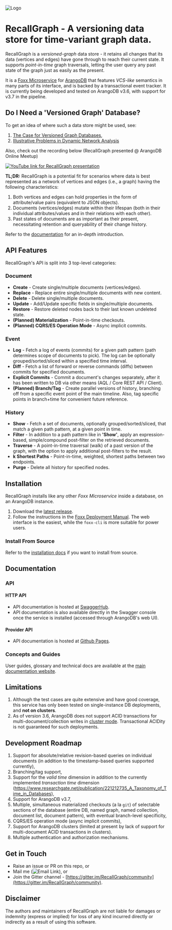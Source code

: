 ![Logo](assets/Rg-1-bg.jpg)

# RecallGraph - A versioning data store for time-variant graph data.
RecallGraph is a _versioned-graph_ data store - it retains all changes that its data (vertices and edges) have gone
through to reach their current state. It supports _point-in-time_ graph traversals, letting the user query any past
state of the graph just as easily as the present.

It is a [Foxx Microservice](https://www.arangodb.com/why-arangodb/foxx/) for [ArangoDB](https://www.arangodb.com/) that
features _VCS-like_ semantics in many parts of its interface, and is backed by a transactional event tracker. It is
currently being developed and tested on ArangoDB v3.6, with support for v3.7 in the pipeline.

## Do I Need a 'Versioned Graph' Database?
To get an idea of where such a data store might be used, see:

1. [The Case for Versioned Graph Databases](https://adityamukho.com/the-case-for-versioned-graph-databases/),
1. [Illustrative Problems in Dynamic Network Analysis](https://en.wikipedia.org/wiki/Dynamic_network_analysis#Illustrative_problems_that_people_in_the_DNA_area_work_on)

Also, check out the recording below (RecallGraph presented @ ArangoDB Online Meetup)

[![YouTube link for RecallGraph presentation](http://img.youtube.com/vi/UP2KDQ_kL4I/0.jpg)](http://www.youtube.com/watch?v=UP2KDQ_kL4I "RecallGraph Presented @ ArangoDB Online Meetup")

**TL;DR:** RecallGraph is a potential fit for scenarios where data is best represented as a network of vertices and edges (i.e., a graph) having the following characteristics:
1. Both vertices and edges can hold properties in the form of attribute/value pairs (equivalent to JSON objects).
1. Documents (vertices/edges) mutate within their lifespan (both in their individual attributes/values and in their relations with each other).
1. Past states of documents are as important as their present, necessitating retention and queryability of their change history.

Refer to the [documentation](https://adityamukho.gitbook.io/recallgraph-docs) for an in-depth introduction.

## API Features
RecallGraph's API is split into 3 top-level categories:

### Document
- **Create** - Create single/multiple documents (vertices/edges).
- **Replace** - Replace entire single/multiple documents with new content.
- **Delete** - Delete single/multiple documents.
- **Update** - Add/Update specific fields in single/multiple documents.
- **Restore** - Restore deleted nodes back to their last known undeleted state.
- **(Planned) Materialization** - Point-in-time checkouts.
- **(Planned) CQRS/ES Operation Mode** - Async implicit commits.

### Event
- **Log** - Fetch a log of events (commits) for a given path pattern (path determines scope of documents to pick). The log can be optionally grouped/sorted/sliced within a specified time interval.
- **Diff** - Fetch a list of forward or reverse commands (diffs) between commits for specified documents.
- **Explicit Commits** - Commit a document's changes separately, after it has been written to DB via other means (AQL / Core REST API / Client).
- **(Planned) Branch/Tag** - Create parallel versions of history, branching off from a specific event point of the main timeline. Also, tag specific points in branch+time for convenient future reference.

### History
- **Show** - Fetch a set of documents, optionally grouped/sorted/sliced, that match a given path pattern, at a given point in time.
- **Filter** - In addition to a path pattern like in **'Show'**, apply an expression-based, simple/compound post-filter on the retrieved documents.
- **Traverse** - A point-in-time traversal (walk) of a past version of the graph, with the option to apply additional post-filters to the result.
- **k Shortest Paths** - Point-in-time, weighted, shortest paths between two endpoints.
- **Purge** - Delete all history for specified nodes.

## Installation
RecallGraph installs like any other _Foxx Microservice_ inside a database, on an ArangoDB instance.

1. Download the [latest release](https://github.com/RecallGraph/RecallGraph/releases).
2. Follow the instructions in the [Foxx Deployment Manual](https://www.arangodb.com/docs/3.6/foxx-deployment.html). The web interface is the easiest, while the `foxx-cli` is more suitable for power users.

### Install From Source
Refer to the [installation docs](https://adityamukho.gitbook.io/recallgraph-docs/working-with-recallgraph/installation#from-source) if you want to install from source.

## Documentation

### API
#### HTTP API
- API documentation is hosted at [SwaggerHub](https://app.swaggerhub.com/apis-docs/RecallGraph/RecallGraph/1.0.0#/).
- API documentation is also available directly in the Swagger console once the service is installed (accessed through ArangoDB's web UI).

#### Provider API
- API documentation is hosted at [Github Pages](https://recallgraph.github.io/RecallGraph/lib/handlers/providers.html).

### Concepts and Guides
User guides, glossary and technical docs are available at the [main documentation website](https://adityamukho.gitbook.io/recallgraph-docs).

## Limitations
1. Although the test cases are quite extensive and have good coverage, this service has only been tested on single-instance DB deployments, and **not on clusters**.
2. As of version 3.6, ArangoDB does not support ACID transactions for multi-document/collection writes in [cluster mode](https://www.arangodb.com/docs/3.6/transactions-limitations.html#in-clusters). Transactional ACIDity is not guaranteed for such deployments.

## Development Roadmap
1. Support for absolute/relative revision-based queries on individual documents (in addition to the timestamp-based queries supported currently),
1. Branching/tag support,
1. Support for the _valid time_ dimension in addition to the currently implemented _transaction time_ dimension (https://www.researchgate.net/publication/221212735_A_Taxonomy_of_Time_in_Databases),
1. Support for ArangoDB v3.7,
1. Multiple, simultaneous materialized checkouts (a la `git`) of selectable sections of the database (entire DB, named graph, named collection, document list, document pattern), with eventual branch-level specificity,
1. CQRS/ES operation mode (async implicit commits),
1. Support for ArangoDB clusters (limited at present by lack of support for multi-document ACID transactions in clusters).
1. Multiple authentication and authorization mechanisms.

## Get in Touch
- Raise an issue or PR on this repo, or
- Mail me (![Email Link](http://safemail.justlikeed.net/e/aa7232bbfc22c7580ae7a4b561562e0b.png)), or
- Join the Gitter channel - [https://gitter.im/RecallGraph/community](https://gitter.im/RecallGraph/community).

## Disclaimer
The authors and maintainers of RecallGraph are not liable for damages or indemnity (express or implied) for loss of any kind incurred directly or indirectly as a result of using this software.
